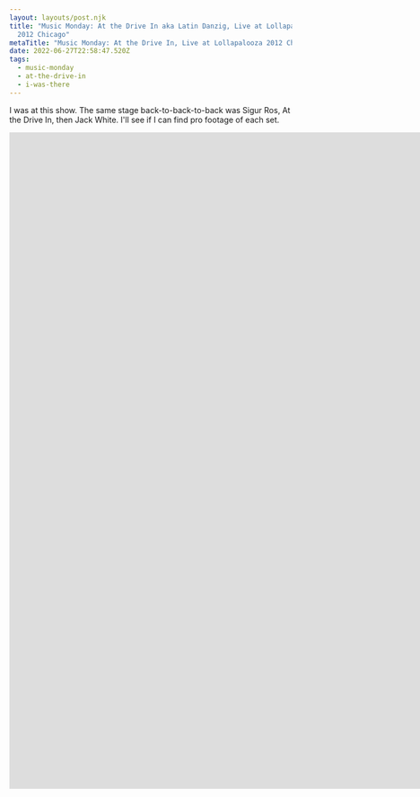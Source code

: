 ```yaml
---
layout: layouts/post.njk
title: "Music Monday: At the Drive In aka Latin Danzig, Live at Lollapalooza
  2012 Chicago"
metaTitle: "Music Monday: At the Drive In, Live at Lollapalooza 2012 Chicago"
date: 2022-06-27T22:58:47.520Z
tags:
  - music-monday
  - at-the-drive-in
  - i-was-there
---
```

I was at this show. The same stage back-to-back-to-back was Sigur Ros, At the Drive In, then Jack White. I'll see if I can find pro footage of each set.

<iframe width="2246" height="1169" src="https://www.youtube.com/embed/YwkQSZ-Zst8" title="At The Drive In - Live Lollapalooza (1080p)" frameborder="0" allow="accelerometer; autoplay; clipboard-write; encrypted-media; gyroscope; picture-in-picture" allowfullscreen></iframe>